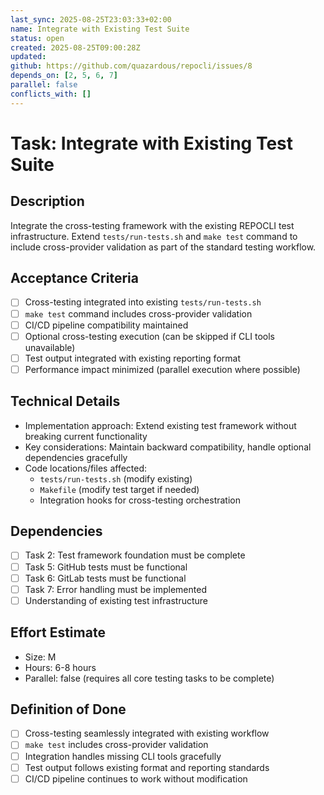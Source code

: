 ```yaml
---
last_sync: 2025-08-25T23:03:33+02:00
name: Integrate with Existing Test Suite
status: open
created: 2025-08-25T09:00:28Z
updated: 
github: https://github.com/quazardous/repocli/issues/8
depends_on: [2, 5, 6, 7]
parallel: false
conflicts_with: []
---
```


# Task: Integrate with Existing Test Suite

## Description
Integrate the cross-testing framework with the existing REPOCLI test infrastructure. Extend `tests/run-tests.sh` and `make test` command to include cross-provider validation as part of the standard testing workflow.

## Acceptance Criteria
- [ ] Cross-testing integrated into existing `tests/run-tests.sh`
- [ ] `make test` command includes cross-provider validation
- [ ] CI/CD pipeline compatibility maintained
- [ ] Optional cross-testing execution (can be skipped if CLI tools unavailable)
- [ ] Test output integrated with existing reporting format
- [ ] Performance impact minimized (parallel execution where possible)

## Technical Details
- Implementation approach: Extend existing test framework without breaking current functionality
- Key considerations: Maintain backward compatibility, handle optional dependencies gracefully
- Code locations/files affected:
  - `tests/run-tests.sh` (modify existing)
  - `Makefile` (modify test target if needed)
  - Integration hooks for cross-testing orchestration

## Dependencies
- [ ] Task 2: Test framework foundation must be complete
- [ ] Task 5: GitHub tests must be functional
- [ ] Task 6: GitLab tests must be functional  
- [ ] Task 7: Error handling must be implemented
- [ ] Understanding of existing test infrastructure

## Effort Estimate
- Size: M
- Hours: 6-8 hours
- Parallel: false (requires all core testing tasks to be complete)

## Definition of Done
- [ ] Cross-testing seamlessly integrated with existing workflow
- [ ] `make test` includes cross-provider validation
- [ ] Integration handles missing CLI tools gracefully
- [ ] Test output follows existing format and reporting standards
- [ ] CI/CD pipeline continues to work without modification
